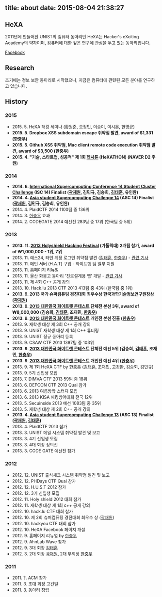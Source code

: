 title: about
date: 2015-08-04 21:38:27
---
## HeXA

2011년에 만들어진 UNIST의 컴퓨터 동아리인 HeXA는 Hacker's eXciting Academy의 약자이며, 컴퓨터에 대한 깊은 연구에 관심을 두고 있는 동아리입니다. 

[Facebook](https://www.facebook.com/unist.hexa)


## Research

초기에는 정보 보안 동아리로 시작했으나, 지금은 컴퓨터에 관련된 모든 분야를 연구하고 있습니다.


## History

### 2015

- 2015\. 5\. HeXA 해킹 세미나 (황원준, 오정민, 이송이, 이시몬, 한명균)
- **2015\. 5\. Dropbox XSS subdomain escape 취약점 발견, award of $1,331 ([한충우][1])**
- **2015\. 5\. Github XSS 취약점, Mac client remote code execution 취약점 발견, award of $3,500 ([한충우][1])**
- **2015\. 4\. "기술, 스타트업, 성공적" 제 1회 [헥사톤](https://www.facebook.com/HeXATHON) (HeXATHON) (NAVER D2 후원)**

### 2014

- **2014\. 6\. [International Supercomputing Conference 14 Student Cluster Challenge](http://www.isc-events.com/isc14/student-cluster-competition.html) (ISC 14) Finalist ([곽재원][3], 김민규, 김승회, [김태훈][2], 유인완)**
- **2014\. 4\. [Asia student Supercomputing Challenge 14](http://www.asc-events.org/ASC14/index14en.php) (ASC 14) Finalist ([곽재원][3], 김민규, 김승회, 유인완)**
- 2014\. 4\. PlaidCTF 2014 1100팀 중 136위
- 2014\. 3\. [한충우][1] 효과
- 2014\. 2\. CODEGATE 2014 예선전 283팀 중 17위 (한국팀 중 5위)

### 2013

- **2013\. 11\. [2013 Holyshield Hacking Festival](https://www.facebook.com/CATHolyShield/photos/a.438453622859643.95021.270853396286334/634153726622964) (가톨릭대) 2개팀 참가, award of ₩1,000,000 - 1위, 7위**
- 2013\. 11\. 예스24, 타인 계정 로그인 취약점 발견 ([김태훈][2], [한충우][1]) - [관련 기사](http://dailysecu.com/news_view.php?article_id=5781&pg=&view_url=/index.php&ct=)
- 2013\. 11\. 메인 서버 (H.A.T) 구입 - 화이트햇 팀 일부 지원
- 2013\. 11\. 홈페이지 리뉴얼
- 2013\. 11\. 울산 화봉고 동아리 '진로설계용 앱' 개발 - [관련 기사](http://www.newsis.com/ar_detail/view.html?ar_id=NISX20131106_0012492743&cID=10814&pID=10800)
- 2013\. 11\. 제 4회 C++ 공개 강의
- 2013\. 10\. Hack.lu 2013 CTF 2013 413팀 중 43위 (한국팀 중 1위)
- **2013\. 9\. 2013 국가 슈퍼컴퓨팅 경진대회 최우수상 한국과학기술정보연구원장상 ([곽재원][3])**
- **2013\. 9\. [2013 대한민국 화이트햇 콘테스트](http://www.whitehatcontest.com/) 단체전 본선 3위, award of ₩8,000,000 (김승회, [김태훈][2], 조재민, [한충우][1])**
- **2013\. 9\. [2013 대한민국 화이트햇 콘테스트](http://www.whitehatcontest.com/) 개인전 본선 진출 ([한충우][1])**
- 2013\. 9\. 재학생 대상 제 3회 C++ 공개 강의
- 2013\. 9\. UNIST 재학생 대상 제 1회 C++ 튜터링
- 2013\. 9\. UNIST 정규 동아리 등록
- 2013\. 9\. CSAW CTF 2013 1387팀 중 103위
- **2013\. 9\. [2013 대한민국 화이트햇 콘테스트](http://www.whitehatcontest.com/) 단체전 예선 5위 (김승회, [김태훈][2], 조재민, [한충우][1])**
- **2013\. 9\. [2013 대한민국 화이트햇 콘테스트](http://www.whitehatcontest.com/) 개인전 예선 4위 ([한충우][1])**
- 2013\. 9\. 제 1회 HeXA CTF by [한충우][1] ([김태훈][2], 조재민, 고경완, 김승회, 김민규)
- 2013\. 9\. 5기 신입생 모집
- 2013\. 7\. DIMVA CTF 2013 59팀 중 18위
- 2013\. 6\. DEFCON CTF 2013 Qual 참가
- 2013\. 6\. 2013 여름방학 스터디 모집
- 2013\. 6\. 2013 KISA 해킹방어대회 전국 12위
- 2013\. 5\. Secuinside 2013 예선 1083팀 중 35위
- 2013\. 5\. 재학생 대상 제 2회 C++ 공개 강의
- **2013\. 4\. [Asia student Supercomputing Challenge 13](http://www.asc-events.org/13en/index13en.php) (ASC 13) Finalist ([곽재원][3], [김태훈][2])**
- 2013\. 4\. PlaidCTF 2013 참가
- 2013\. 3\. UNIST 메일 시스템 취약점 발견 및 보고
- 2013\. 3\. 4기 신입생 모집
- 2013\. 3\. 4대 회장 정의진
- 2013\. 3\. CODE GATE 예선전 참가

### 2012

- 2012\. 12\. UNIST 출석체크 시스템 취약점 발견 및 보고
- 2012\. 12\. PHDays CTF Qual 참가
- 2012\. 12\. H.U.S.T 2012 참가
- 2012\. 12\. 3기 신입생 모집
- 2012\. 11\. Holy shield 2012 대회 참가
- 2012\. 11\. 재학생 대상 제 1회 c++ 공개 강의
- 2012\. 10\. hack.lu CTF 대회 참가
- 2012\. 10\. 제 2회 슈퍼컴퓨팅 경진대회 최우수 상 ([곽재원][3])
- 2012\. 10\. hackyou CTF 대회 참가
- 2012\. 10\. HeXA Facebook 페이지 개설
- 2012\. 9\. 홈페이지 리뉴얼 by [한충우][1]
- 2012\. 9\. AhnLab Wave 참가
- 2012\. 9\. 3대 회장 [김태훈][2]
- 2012\. 3\. 2대 회장 [곽재원][3], 2대 부회장 [한충우][1]

### 2011

- 2011\. ?\. ACM 참가
- 2011\. 3\. 초대 회장 고건일
- 2011\. 3\. 동아리 창립

[1]: http://blog.tunz.kr/category/Profile
[2]: http://carpedm20.github.io/
[3]: https://kr.linkedin.com/pub/jaewon-kwak/93/a40/113
